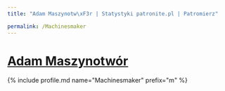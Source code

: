 ```yaml
---
title: "Adam Maszynotw\xF3r | Statystyki patronite.pl | Patromierz"

permalink: /Machinesmaker
---
```


# [Adam Maszynotwór](https://patronite.pl/Machinesmaker)

{% include profile.md name="Machinesmaker" prefix="m" %}
